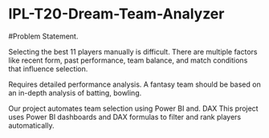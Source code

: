 # IPL-T20-Dream-Team-Analyzer

#Problem Statement.

Selecting the best 11 players manually is difficult. There are multiple factors like recent form, past performance, team balance, and match conditions that influence selection.

 Requires detailed performance analysis. A fantasy team should be based on an in-depth analysis of batting, bowling.

 Our project automates team selection using Power BI and. DAX This project uses Power BI dashboards and DAX formulas to filter and rank players automatically.
